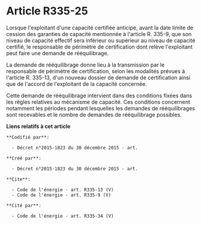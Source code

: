 # Article R335-25

Lorsque l'exploitant d'une capacité certifiée anticipe, avant la date limite de cession des garanties de capacité mentionnée
à l'article R. 335-9, que son niveau de capacité effectif sera inférieur ou supérieur au niveau de capacité certifié, le
responsable de périmètre de certification dont relève l'exploitant peut faire une demande de rééquilibrage.

La demande de rééquilibrage donne lieu à la transmission par le responsable de périmètre de certification, selon les
modalités prévues à l'article R. 335-13, d'un nouveau dossier de demande de certification ainsi que de l'accord de
l'exploitant de la capacité concernée.

Cette demande de rééquilibrage intervient dans des conditions fixées dans les règles relatives au mécanisme de capacité. Ces
conditions concernent notamment les périodes pendant lesquelles les demandes de rééquilibrages sont recevables et le nombre
de demandes de rééquilibrage possibles.

**Liens relatifs à cet article**

	**Codifié par**:

	  - Décret n°2015-1823 du 30 décembre 2015 - art.

	**Créé par**:

	  - Décret n°2015-1823 du 30 décembre 2015 - art.

	**Cite**:

	  - Code de l'énergie - art. R335-13 (V)
	  - Code de l'énergie - art. R335-9 (V)

	**Cité par**:

	  - Code de l'énergie - art. R335-34 (V)
